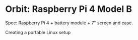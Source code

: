 # Orbit: Raspberry Pi 4 Model B

Spec: Raspberry Pi 4 + battery module + 7" screen and case.

Creating a portable Linux setup
